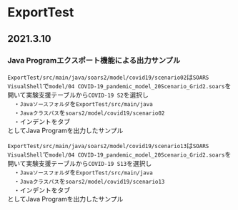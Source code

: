 # ExportTest

## 2021.3.10
### Java Programエクスポート機能による出力サンプル    
`ExportTest/src/main/java/soars2/model/covid19/scenario02`は`SOARS VisualShell`で`model/04 COVID-19_pandemic_model_20Scenario_Grid2.soars`を開いて実験支援テーブルから`COVID-19 S2`を選択し  
　・`Javaソースフォルダ`を`ExportTest/src/main/java`  
　・`Javaクラスパス`を`soars2/model/covid19/scenario02`  
　・インデントをタブ  
としてJava Programを出力したサンプル  
  
`ExportTest/src/main/java/soars2/model/covid19/scenario13`は`SOARS VisualShell`で`model/04 COVID-19_pandemic_model_20Scenario_Grid2.soars`を開いて実験支援テーブルから`COVID-19 S13`を選択し  
　・`Javaソースフォルダ`を`ExportTest/src/main/java`  
　・`Javaクラスパス`を`soars2/model/covid19/scenario13`  
　・インデントをタブ  
としてJava Programを出力したサンプル  

